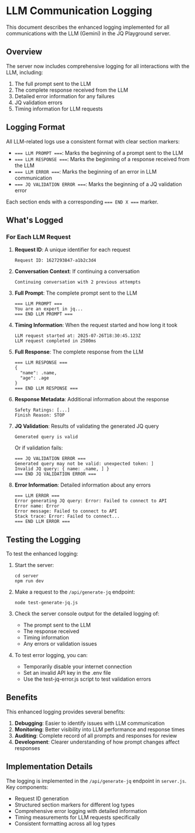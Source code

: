 # LLM Communication Logging

This document describes the enhanced logging implemented for all communications with the LLM (Gemini) in the JQ Playground server.

## Overview

The server now includes comprehensive logging for all interactions with the LLM, including:

1. The full prompt sent to the LLM
2. The complete response received from the LLM
3. Detailed error information for any failures
4. JQ validation errors
5. Timing information for LLM requests

## Logging Format

All LLM-related logs use a consistent format with clear section markers:

- `=== LLM PROMPT ===`: Marks the beginning of a prompt sent to the LLM
- `=== LLM RESPONSE ===`: Marks the beginning of a response received from the LLM
- `=== LLM ERROR ===`: Marks the beginning of an error in LLM communication
- `=== JQ VALIDATION ERROR ===`: Marks the beginning of a JQ validation error

Each section ends with a corresponding `=== END X ===` marker.

## What's Logged

### For Each LLM Request

1. **Request ID**: A unique identifier for each request
   ```
   Request ID: 1627293847-a1b2c3d4
   ```

2. **Conversation Context**: If continuing a conversation
   ```
   Continuing conversation with 2 previous attempts
   ```

3. **Full Prompt**: The complete prompt sent to the LLM
   ```
   === LLM PROMPT ===
   You are an expert in jq...
   === END LLM PROMPT ===
   ```

4. **Timing Information**: When the request started and how long it took
   ```
   LLM request started at: 2025-07-26T18:30:45.123Z
   LLM request completed in 2500ms
   ```

5. **Full Response**: The complete response from the LLM
   ```
   === LLM RESPONSE ===
   {
     "name": .name,
     "age": .age
   }
   === END LLM RESPONSE ===
   ```

6. **Response Metadata**: Additional information about the response
   ```
   Safety Ratings: [...]
   Finish Reason: STOP
   ```

7. **JQ Validation**: Results of validating the generated JQ query
   ```
   Generated query is valid
   ```
   
   Or if validation fails:
   ```
   === JQ VALIDATION ERROR ===
   Generated query may not be valid: unexpected token: ]
   Invalid JQ query: { name: .name, ] }
   === END JQ VALIDATION ERROR ===
   ```

8. **Error Information**: Detailed information about any errors
   ```
   === LLM ERROR ===
   Error generating JQ query: Error: Failed to connect to API
   Error name: Error
   Error message: Failed to connect to API
   Stack trace: Error: Failed to connect...
   === END LLM ERROR ===
   ```

## Testing the Logging

To test the enhanced logging:

1. Start the server:
   ```
   cd server
   npm run dev
   ```

2. Make a request to the `/api/generate-jq` endpoint:
   ```
   node test-generate-jq.js
   ```

3. Check the server console output for the detailed logging of:
   - The prompt sent to the LLM
   - The response received
   - Timing information
   - Any errors or validation issues

4. To test error logging, you can:
   - Temporarily disable your internet connection
   - Set an invalid API key in the .env file
   - Use the test-jq-error.js script to test validation errors

## Benefits

This enhanced logging provides several benefits:

1. **Debugging**: Easier to identify issues with LLM communication
2. **Monitoring**: Better visibility into LLM performance and response times
3. **Auditing**: Complete record of all prompts and responses for review
4. **Development**: Clearer understanding of how prompt changes affect responses

## Implementation Details

The logging is implemented in the `/api/generate-jq` endpoint in `server.js`. Key components:

- Request ID generation
- Structured section markers for different log types
- Comprehensive error logging with detailed information
- Timing measurements for LLM requests specifically
- Consistent formatting across all log types